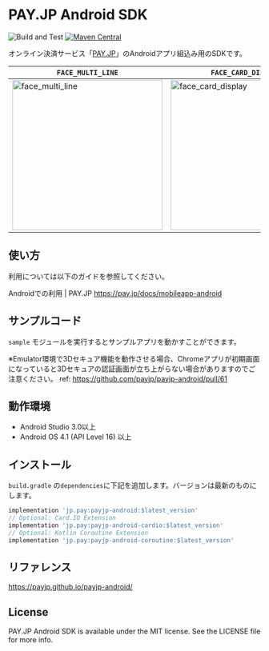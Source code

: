 # PAY.JP Android SDK
![Build and Test](https://github.com/payjp/payjp-android/workflows/Build%20and%20Test/badge.svg?branch=master)
[![Maven Central](https://img.shields.io/maven-central/v/jp.pay/payjp-android.svg)](https://oss.sonatype.org/content/groups/public/jp/pay/payjp-android/)

オンライン決済サービス「[PAY.JP](https://pay.jp/)」のAndroidアプリ組込み用のSDKです。

| `FACE_MULTI_LINE` | `FACE_CARD_DISPLAY` |
| - | - |
| <img alt="face_multi_line" width=300 src="https://user-images.githubusercontent.com/949882/80774525-3d6c0280-8b98-11ea-92b7-f71528c7fcde.png" /> | <img alt="face_card_display" width=300 src="https://user-images.githubusercontent.com/949882/80774521-3a711200-8b98-11ea-966a-b82bb10c7b54.png" /> |

## 使い方

利用については以下のガイドを参照してください。

Androidでの利用 | PAY.JP https://pay.jp/docs/mobileapp-android

## サンプルコード

`sample` モジュールを実行するとサンプルアプリを動かすことができます。

※Emulator環境で3Dセキュア機能を動作させる場合、Chromeアプリが初期画面になっていると3Dセキュアの認証画面が立ち上がらない場合がありますのでご注意ください。 ref: https://github.com/payjp/payjp-android/pull/61

## 動作環境

- Android Studio 3.0以上
- Android OS 4.1 (API Level 16) 以上

## インストール

`build.gradle` の`dependencies`に下記を追加します。バージョンは最新のものにします。

```build.gradle
implementation 'jp.pay:payjp-android:$latest_version'
// Optional: Card.IO Extension
implementation 'jp.pay:payjp-android-cardio:$latest_version'
// Optional: Kotlin Coroutine Extension
implementation 'jp.pay:payjp-android-coroutine:$latest_version'
```

## リファレンス

https://payjp.github.io/payjp-android/

## License

PAY.JP Android SDK is available under the MIT license. See the LICENSE file for more info.